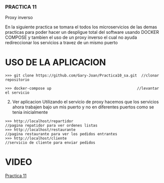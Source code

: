 ### PRACTICA 11
Proxy inverso

En la siguiente practica se tomara el todos los microservicios de las demas practicas para poder hacer un despligue total del software usando DOCKER COMPOSE y tambien el uso de un proxy inverso el cual no ayuda redireccionar los servicios a travez de un mismo puerto
# USO DE LA APLICACION
```
>>> git clone https://github.com/Gary-Joan/Practica10_sa.git  //clonar repositorio

```
```
>>> docker-compose up                                       //levantar el servicio
```
2. Ver aplicacion
Utilizando el servicio de proxy hacemos que los servicios ahora trabajen bajo un mis puerto y no en diferentes puertos como se tenia inicialmente
```
>>> http://localhost/repartidor                                       //pagina repatidor para ver ordenes listas
>>> http://localhost/restaurante                                       //pagina restaurante para ver los pedidos entrantes 
>>> http://localhost/cliente                                       //servicio de cliente para enviar pedidos
```

# VIDEO
[Practica 11](https://youtu.be/OmNEYmZSW6U)

